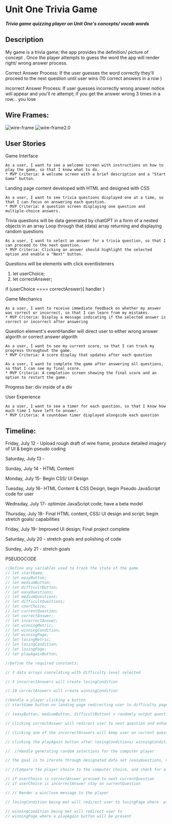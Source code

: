 # Unit One Trivia Game 
***Trivia game quizzing player on Unit One's concepts/ vocab words***

## Description

My game is a trivia game; the app provides the definition/ picture of concept . Once the player attempts to guess the word the app will render right/ wrong answer process. 

Correct Answer Process: If the user guesses the word correctly they'll proceed to the next question until user wins (10 correct answers in a row )

Incorrect Answer Process: If user guesses incorrectly wrong answer notice will appear and you'll re attempt; if you get the answer wrong 3 times in a row... you lose  

## Wire Frames: 

![wire-frame](./Assets/0%203.jpg)
![wire-frame2.0](./Assets/0%202.jpg)




## User Stories


Game Interface

	As a user, I want to see a welcome screen with instructions on how to play the game, so that I know what to do.
    * MVP Criteria: A welcome screen with a brief description and a "Start Game" button.
Landing page content developed with HTML and designed with CSS

	As a user, I want to see trivia questions displayed one at a time, so that I can focus on answering each question.
    * MVP Criteria: A question screen displaying one question and multiple-choice answers.
Trivia questions will be data generated by chatGPT in a form of a nested objects in an array
Loop through that (data) array returning and displaying random questions

	As a user, I want to select an answer for a trivia question, so that I can proceed to the next question.
    * MVP Criteria: Clicking an answer should highlight the selected option and enable a "Next" button.
Questions will be elements with click eventlisteners
1. let userChoice;
2. let correctAnswer;

if (userChoice ==== correctAnswer){
handler 
}

Game Mechanics

	As a user, I want to receive immediate feedback on whether my answer was correct or incorrect, so that I can learn from my mistakes.
    * MVP Criteria: Display a message indicating if the selected answer is correct or incorrect after answering
Question element's eventHandler will direct user to either wrong answer algorith or correct answer algorith

	As a user, I want to see my current score, so that I can track my progress throughout the game.
    * MVP Criteria: A score display that updates after each question

	As a user, I want to complete the game after answering all questions, so that I can see my final score.
    * MVP Criteria: A completion screen showing the final score and an option to restart the game.
Progress bar: div inside of a div 

User Experience

	As a user, I want to see a timer for each question, so that I know how much time I have left to answer.
    * MVP Criteria: A countdown timer displayed alongside each question
 


## Timeline: 



Friday, July 12   - Upload rough draft of wire frame, produce detailed imagery of UI & begin pseudo coding

Saturday, July 13     - 

Sunday, July 14 - HTML Content


Monday, July 15- 
 Begin CSS/ UI Design

Tuesday, July 16- HTML Content & CSS Design, begin Pseudo JavaScript code for user  

Wednsday, July 17- optimize JavaScript code; have a beta model

Thursday, July 18- Final HTML content, CSS/ UI design and script; begin stretch goals/ capabilities 

Friday, July 19- Improved UI design; Final project complete

Saturday, July 20 - stretch goals and polishing of code

Sunday, July 21 - stretch goals

PSEUDOCODE 

```javascript
//Define any variables used to track the state of the game
// let startGame; 
// let easyButton; 
// let mediumButton; 
// let difficultButton; 
// let easyQuestions; 
// let mediumQuestions; 
// let difficultQuestions;
// let userChoice;
// let currentQuestion; 
// let correctAnswer; 
// let incorrectAnswer; 
// let winningMetric;
// let winningCondition;
// let winningPage;
// let losingMetric; 
// let losingCondition; 
// let losingPage;
// let playAgainButton;  

//Define the required constants:

// 3 data arrays coorelating with difficulty level selected 

// 3 incorrectAnswers will create losingCondition 

// 10 correctAnswers will create winningCondition

//Handle a player clicking a button
// startGame button on landing page redirecting user to difficulty page //anchor tag

// (easyButton, mediumButton, difficultButton) > randomly output questions from easyQuestions, mediumQuestions and difficultQuestions //math.randon()

// clicking correctAnswer will redirect user to next question and enhance winningMetric //addEventListener to DOM element => 

// clicking one of the incorrectAnswers will keep user on current question and enhance the losingMetric //addEventListener to DOM element

// clicking the playAgain button after losingConditions/ winningConditions are met will restart the game

//  //Handle generating random selections for the computer player

// the goal is to iterate through designated data set (easyQuestions, mediumQuestions or difficultQuestions) and return currentQuestion in a random order

// //Compare the player choice to the computer choice, and check for a winner

// if userChoice is correctAnswer proceed to next currentQuestion  
// if userChoice is incorrectAnswer stay on currentQuestion

// // Render a win/lose message to the player 

// losingCondition being met will redirect user to losingPage where  playAgain button will be present 

// winningCondition being met will redirect user to 
// winningPage where a playAgain button will be present 
 





```



<!-- Items we want:
Name
Description (Includes project requirements and functionality specs(details))
Wire Frames (this can be as simple as a hand-drawn picture, or a well-designed Figma document)
User Stories
    MVP
    Stretch Goals
Project Management approach (this can be as simple as a to-do list in your notepad, or a well-designed Notion board)
Timeline  -->